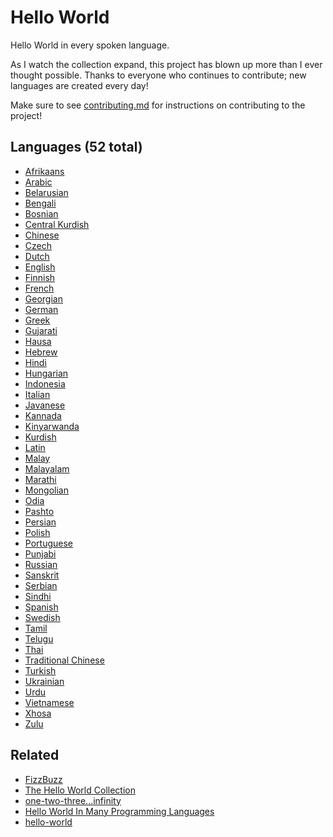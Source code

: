 # Hello World

Hello World in every spoken language.

As I watch the collection expand, this project has blown up more than I ever thought possible.
Thanks to everyone who continues to contribute; new languages are created every day!

Make sure to see [contributing.md](/contributing.md) for instructions on contributing to the project!

<!--Languages start-->
## Languages (52 total)

* [Afrikaans](a/Afrikaans)
* [Arabic](a/Arabic)
* [Belarusian](b/Belarusian)
* [Bengali](b/Bengali)
* [Bosnian](b/Bosnian)
* [Central Kurdish](c/Central%20Kurdish)
* [Chinese](c/Chinese)
* [Czech](c/Czech)
* [Dutch](d/Dutch)
* [English](e/English)
* [Finnish](f/Finnish)
* [French](f/French)
* [Georgian](g/Georgian)
* [German](g/German)
* [Greek](g/Greek)
* [Gujarati](g/Gujarati)
* [Hausa](h/Hausa)
* [Hebrew](h/Hebrew)
* [Hindi](h/Hindi)
* [Hungarian](h/Hungarian)
* [Indonesia](i/Indonesia)
* [Italian](i/Italian)
* [Javanese](j/Javanese)
* [Kannada](k/Kannada)
* [Kinyarwanda](k/Kinyarwanda)
* [Kurdish](k/Kurdish)
* [Latin](l/Latin)
* [Malay](m/Malay)
* [Malayalam](m/Malayalam)
* [Marathi](m/Marathi)
* [Mongolian](m/Mongolian)
* [Odia](o/Odia)
* [Pashto](p/Pashto)
* [Persian](p/Persian)
* [Polish](p/Polish)
* [Portuguese](p/Portuguese)
* [Punjabi](p/Punjabi)
* [Russian](r/Russian)
* [Sanskrit](s/Sanskrit)
* [Serbian](s/Serbian)
* [Sindhi](s/Sindhi)
* [Spanish](s/Spanish)
* [Swedish](s/Swedish)
* [Tamil](t/Tamil)
* [Telugu](t/Telugu)
* [Thai](t/Thai)
* [Traditional Chinese](t/Traditional%20Chinese)
* [Turkish](t/Turkish)
* [Ukrainian](u/Ukrainian)
* [Urdu](u/Urdu)
* [Vietnamese](v/Vietnamese)
* [Xhosa](x/Xhosa)
* [Zulu](z/Zulu)
<!--Languages end-->

## Related

- [FizzBuzz](https://github.com/zenware/FizzBuzz)
- [The Hello World Collection](http://helloworldcollection.de/)
- [one-two-three...infinity](https://github.com/clarkzjw/one-two-three...infinity)
- [Hello World In Many Programming Languages](https://wiki.c2.com/?HelloWorldInManyProgrammingLanguages)
- [hello-world](https://github.com/leachim6/hello-world)
